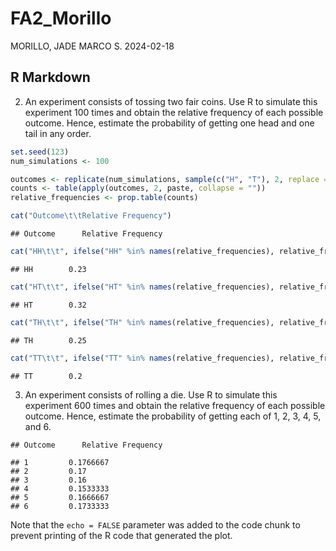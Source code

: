 FA2_Morillo
================
MORILLO, JADE MARCO S.
2024-02-18

## R Markdown

2.  An experiment consists of tossing two fair coins. Use R to simulate
    this experiment 100 times and obtain the relative frequency of each
    possible outcome. Hence, estimate the probability of getting one
    head and one tail in any order.

``` r
set.seed(123)
num_simulations <- 100

outcomes <- replicate(num_simulations, sample(c("H", "T"), 2, replace = TRUE))
counts <- table(apply(outcomes, 2, paste, collapse = ""))
relative_frequencies <- prop.table(counts)

cat("Outcome\t\tRelative Frequency")
```

    ## Outcome      Relative Frequency

``` r
cat("HH\t\t", ifelse("HH" %in% names(relative_frequencies), relative_frequencies["HH"], 0))
```

    ## HH        0.23

``` r
cat("HT\t\t", ifelse("HT" %in% names(relative_frequencies), relative_frequencies["HT"], 0))
```

    ## HT        0.32

``` r
cat("TH\t\t", ifelse("TH" %in% names(relative_frequencies), relative_frequencies["TH"], 0))
```

    ## TH        0.25

``` r
cat("TT\t\t", ifelse("TT" %in% names(relative_frequencies), relative_frequencies["TT"], 0))
```

    ## TT        0.2

3.  An experiment consists of rolling a die. Use R to simulate this
    experiment 600 times and obtain the relative frequency of each
    possible outcome. Hence, estimate the probability of getting each of
    1, 2, 3, 4, 5, and 6.

<!-- -->

    ## Outcome      Relative Frequency

    ## 1         0.1766667 
    ## 2         0.17 
    ## 3         0.16 
    ## 4         0.1533333 
    ## 5         0.1666667 
    ## 6         0.1733333

Note that the `echo = FALSE` parameter was added to the code chunk to
prevent printing of the R code that generated the plot.

